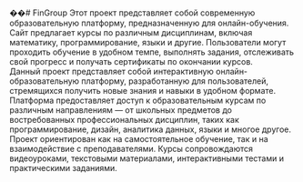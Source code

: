 ��#   F i n G r o u p 
 
Этот проект представляет собой современную образовательную платформу, предназначенную для онлайн-обучения. Сайт предлагает курсы по различным дисциплинам, включая математику, программирование, языки и другие. Пользователи могут проходить обучение в удобном темпе, выполнять задания, отслеживать свой прогресс и получать сертификаты по окончании курсов.  
Данный проект представляет собой интерактивную онлайн-образовательную платформу, разработанную для пользователей, стремящихся получить новые знания и навыки в удобном формате. Платформа предоставляет доступ к образовательным курсам по различным направлениям — от школьных предметов до востребованных профессиональных дисциплин, таких как программирование, дизайн, аналитика данных, языки и многое другое.
Проект ориентирован как на самостоятельное обучение, так и на взаимодействие с преподавателями. Курсы сопровождаются видеоуроками, текстовыми материалами, интерактивными тестами и практическими заданиями.
